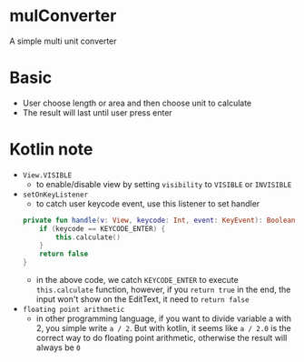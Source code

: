 # mulConverter
A simple multi unit converter

# Basic
+ User choose length or area and then choose unit to calculate
+ The result will last until user press enter

# Kotlin note
+ `View.VISIBLE`
    + to enable/disable view by setting `visibility` to `VISIBLE` or `INVISIBLE`
+ `setOnKeyListener`
    + to catch user keycode event, use this listener to set handler
    ```kotlin
    private fun handle(v: View, keycode: Int, event: KeyEvent): Boolean {
        if (keycode == KEYCODE_ENTER) {
            this.calculate()
        }
        return false
    }
    ```
    + in the above code, we catch `KEYCODE_ENTER` to execute `this.calculate` function, however, if you `return true` in the end, the input won't show on the EditText, it need to `return false`
+ `floating point arithmetic`
    + in other programming language, if you want to divide variable a with 2, you simple write `a / 2`. But with kotlin, it seems like `a / 2.0` is the correct way to do floating point arithmetic, otherwise the result will always be `0`
